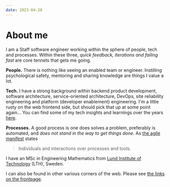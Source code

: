 ```yaml
---
date: 2023-04-28
---
```

About me
========

I am a Staff software engineer working within the sphere of people, tech and
processes. Within these three, _quick feedback, iterations and failing fast_
are core tennets that gets me going.

**People.** There is nothing like seeing an enabled team or engineer.
Instilling psychological safety, mentoring and sharing knowledge are things I
value a lot.

**Tech.** I have a strong background within backend product development,
software architecture, service-oriented architecture, DevOps, site reliability
engineering and platform (developer enablement) engineering. I'm a little rusty
on the web frontend side, but should pick that up at some point again... You
can find some of my tech insights and learnings over the years [here][quora].

[quora]: https://www.quora.com/What-are-the-best-secrets-of-great-programmers/answer/Jens-Rantil

**Processes.** A good process is one does solves a problem, preferably is
automated, and *does not stand in the way to get things done*. As [the agile
manifest][agile] states

> Individuals and interactions over processes and tools.

[agile]: https://agilemanifesto.org/

I have an MSc in Engineering Mathematics from [Lund Institute of
Technology](http://www.lth.se/english/) (LTH), Sweden.

I can also be found in other various corners of the web. Please see [the links
on the frontpage][frontpage].

[frontpage]: /
